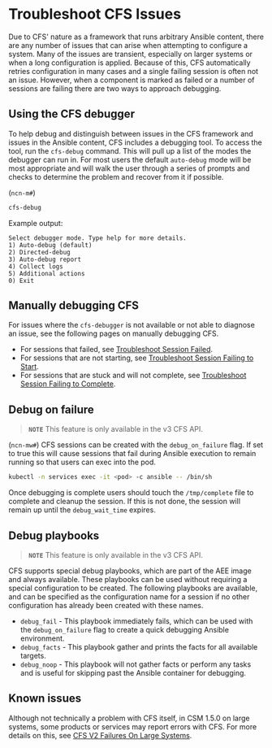 # Troubleshoot CFS Issues

Due to CFS' nature as a framework that runs arbitrary Ansible content, there are any number of issues that can arise when attempting to configure a system.
Many of the issues are transient, especially on larger systems or when a long configuration is applied.
Because of this, CFS automatically retries configuration in many cases and a single failing session is often not an issue.
However, when a component is marked as failed or a number of sessions are failing there are two ways to approach debugging.

## Using the CFS debugger

To help debug and distinguish between issues in the CFS framework and issues in the Ansible content, CFS includes a debugging tool.
To access the tool, run the `cfs-debug` command.
This will pull up a list of the modes the debugger can run in.
For most users the default `auto-debug` mode will be most appropriate and will walk the user through a series of prompts and checks to determine the problem and recover from it if possible.

(`ncn-m#`)

```bash
cfs-debug
```

Example output:

```text
Select debugger mode. Type help for more details.
1) Auto-debug (default)
2) Directed-debug
3) Auto-debug report
4) Collect logs
5) Additional actions
0) Exit
```

## Manually debugging CFS

For issues where the `cfs-debugger` is not available or not able to diagnose an issue, see the following pages on manually debugging CFS.

* For sessions that failed, see [Troubleshoot Session Failed](Troubleshoot_CFS_Session_Failed.md).
* For sessions that are not starting, see [Troubleshoot Session Failing to Start](Troubleshoot_CFS_Sessions_Failing_to_Start.md).
* For sessions that are stuck and will not complete, see [Troubleshoot Session Failing to Complete](Troubleshoot_CFS_Session_Failing_to_Complete.md).

## Debug on failure

> **`NOTE`** This feature is only available in the v3 CFS API.

(`ncn-mw#`) CFS sessions can be created with the `debug_on_failure` flag.
If set to true this will cause sessions that fail during Ansible execution to remain running so that users can exec into the pod.

```bash
kubectl -n services exec -it <pod> -c ansible -- /bin/sh
```

Once debugging is complete users should touch the `/tmp/complete` file to complete and cleanup the session. If this is not done, the session will remain up until the `debug_wait_time` expires.

## Debug playbooks

> **`NOTE`** This feature is only available in the v3 CFS API.

CFS supports special debug playbooks, which are part of the AEE image and always available.
These playbooks can be used without requiring a special configuration to be created.
The following playbooks are available, and can be specified as the configuration name for a session if no other configuration has already been created with these names.

* `debug_fail` - This playbook immediately fails, which can be used with the `debug_on_failure` flag to create a quick debugging Ansible environment.
* `debug_facts` - This playbook gather and prints the facts for all available targets.
* `debug_noop` - This playbook will not gather facts or perform any tasks and is useful for skipping past the Ansible container for debugging.

## Known issues

Although not technically a problem with CFS itself, in CSM 1.5.0 on large systems, some products or
services may report errors with CFS. For more details on this, see
[CFS V2 Failures On Large Systems](../../troubleshooting/known_issues/CFS_V2_Failures_On_Large_Systems.md).
